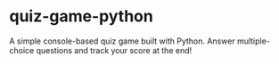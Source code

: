 # quiz-game-python
A simple console-based quiz game built with Python. Answer multiple-choice questions and track your score at the end!
